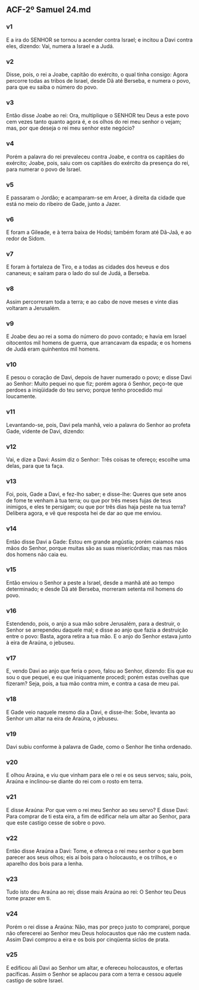 ## ACF-2º Samuel 24.md
### v1
 E a ira do SENHOR se tornou a acender contra Israel; e incitou a Davi contra eles, dizendo: Vai, numera a Israel e a Judá.
### v2
 Disse, pois, o rei a Joabe, capitão do exército, o qual tinha consigo: Agora percorre todas as tribos de Israel, desde Dã até Berseba, e numera o povo, para que eu saiba o número do povo.
### v3
 Então disse Joabe ao rei: Ora, multiplique o SENHOR teu Deus a este povo cem vezes tanto quanto agora é, e os olhos do rei meu senhor o vejam; mas, por que deseja o rei meu senhor este negócio?
### v4
 Porém a palavra do rei prevaleceu contra Joabe, e contra os capitães do exército; Joabe, pois, saiu com os capitães do exército da presença do rei, para numerar o povo de Israel.
### v5
 E passaram o Jordão; e acamparam-se em Aroer, à direita da cidade que está no meio do ribeiro de Gade, junto a Jazer.
### v6
 E foram a Gileade, e à terra baixa de Hodsi; também foram até Dã-Jaã, e ao redor de Sidom.
### v7
 E foram à fortaleza de Tiro, e a todas as cidades dos heveus e dos cananeus; e saíram para o lado do sul de Judá, a Berseba.
### v8
 Assim percorreram toda a terra; e ao cabo de nove meses e vinte dias voltaram a Jerusalém.
### v9
 E Joabe deu ao rei a soma do número do povo contado; e havia em Israel oitocentos mil homens de guerra, que arrancavam da espada; e os homens de Judá eram quinhentos mil homens.
### v10
 E pesou o coração de Davi, depois de haver numerado o povo; e disse Davi ao Senhor: Muito pequei no que fiz; porém agora ó Senhor, peço-te que perdoes a iniqüidade do teu servo; porque tenho procedido mui loucamente.
### v11
 Levantando-se, pois, Davi pela manhã, veio a palavra do Senhor ao profeta Gade, vidente de Davi, dizendo:
### v12
 Vai, e dize a Davi: Assim diz o Senhor: Três coisas te ofereço; escolhe uma delas, para que ta faça.
### v13
 Foi, pois, Gade a Davi, e fez-lho saber; e disse-lhe: Queres que sete anos de fome te venham à tua terra; ou que por três meses fujas de teus inimigos, e eles te persigam; ou que por três dias haja peste na tua terra? Delibera agora, e vê que resposta hei de dar ao que me enviou.
### v14
 Então disse Davi a Gade: Estou em grande angústia; porém caiamos nas mãos do Senhor, porque muitas são as suas misericórdias; mas nas mãos dos homens não caia eu.
### v15
 Então enviou o Senhor a peste a Israel, desde a manhã até ao tempo determinado; e desde Dã até Berseba, morreram setenta mil homens do povo.
### v16
 Estendendo, pois, o anjo a sua mão sobre Jerusalém, para a destruir, o Senhor se arrependeu daquele mal; e disse ao anjo que fazia a destruição entre o povo: Basta, agora retira a tua mão. E o anjo do Senhor estava junto à eira de Araúna, o jebuseu.
### v17
 E, vendo Davi ao anjo que feria o povo, falou ao Senhor, dizendo: Eis que eu sou o que pequei, e eu que iniquamente procedi; porém estas ovelhas que fizeram? Seja, pois, a tua mão contra mim, e contra a casa de meu pai.
### v18
 E Gade veio naquele mesmo dia a Davi, e disse-lhe: Sobe, levanta ao Senhor um altar na eira de Araúna, o jebuseu.
### v19
 Davi subiu conforme à palavra de Gade, como o Senhor lhe tinha ordenado.
### v20
 E olhou Araúna, e viu que vinham para ele o rei e os seus servos; saiu, pois, Araúna e inclinou-se diante do rei com o rosto em terra.
### v21
 E disse Araúna: Por que vem o rei meu Senhor ao seu servo? E disse Davi: Para comprar de ti esta eira, a fim de edificar nela um altar ao Senhor, para que este castigo cesse de sobre o povo.
### v22
 Então disse Araúna a Davi: Tome, e ofereça o rei meu senhor o que bem parecer aos seus olhos; eis aí bois para o holocausto, e os trilhos, e o aparelho dos bois para a lenha.
### v23
 Tudo isto deu Araúna ao rei; disse mais Araúna ao rei: O Senhor teu Deus tome prazer em ti.
### v24
 Porém o rei disse a Araúna: Não, mas por preço justo to comprarei, porque não oferecerei ao Senhor meu Deus holocaustos que não me custem nada. Assim Davi comprou a eira e os bois por cinqüenta siclos de prata.
### v25
 E edificou ali Davi ao Senhor um altar, e ofereceu holocaustos, e ofertas pacíficas. Assim o Senhor se aplacou para com a terra e cessou aquele castigo de sobre Israel.
